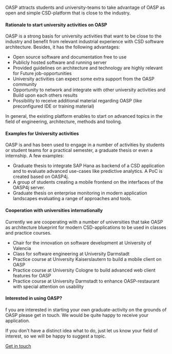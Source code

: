 OASP attracts students and university-teams to take advantage of OASP as open and simple CSD-platform that is close to the industry.

#### Rationale to start university activities on OASP
OASP is a strong basis for university activities that want to be close to the industry and benefit from relevant industrial experience with CSD software architecture. Besides, it has the following advantages:

- Open source software and documentation free to use
- Publicly hosted software and running server
- Provided guidelines on architecture and technology are highly relevant for Future job-opportunities
- University activities can expect some extra support from the OASP community
- Opportunity to network and integrate with other university activities and Build upon each others results
- Possibility to receive additional material regarding OASP (like preconfigured IDE or training material)

In general, the existing platform enables to start on advanced topics in the field of engineering, architecture, methods and tooling.

#### Examples for University activities
OASP is and has been used to engage in a number of activities by students or student teams for a practical semester, a graduate thesis or even a internship. A few examples:

- Graduate thesis to integrate SAP Hana as backend of a CSD application and to evaluate advanced use-cases like predictive analytics. A PoC is created based on OASP4j.
- A group of students creating a mobile frontend on the interfaces of the OASP4j server.
- Graduate thesis on enterprise monitoring in modern application landscapes evaluating a range of approaches and tools.

#### Cooperation with universities internationally
Currently we are cooperating with a number of universities that take OASP as architecture blueprint for modern CSD-applications to be used in classes and practice courses.

- Chair for the innovation on software development at University of Valencia
- Class for software engineering at University Darmstadt
- Practice course at University Kaiserslautern to build a mobile client on OASP
- Practice course at University Cologne to build advanced web client features for OASP
- Practice course at University Darmstadt to enhance OASP-restaurant with special attention on usability

#### Interested in using OASP?
f you are interested in starting your own graduate-activity on the grounds of OASP please get in touch. We would be quite happy to receive your application.

If you don't have a distinct idea what to do, just let us know your field of interest, so we will be happy to suggest a topic.

[Get in touch](mailto:icsdoaspsupport.apps2@capgemini.com)